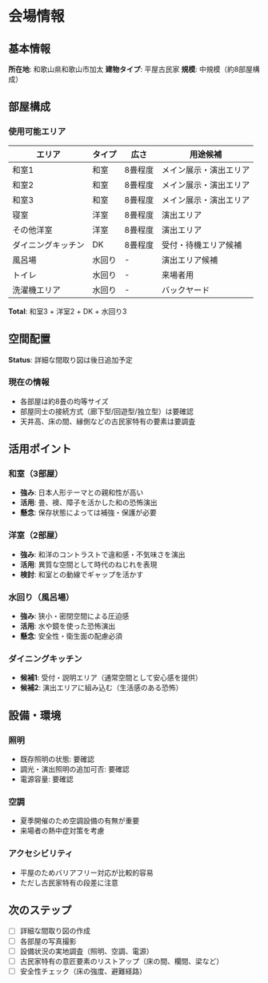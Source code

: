 # 会場情報

## 基本情報

**所在地**: 和歌山県和歌山市加太
**建物タイプ**: 平屋古民家
**規模**: 中規模（約8部屋構成）

## 部屋構成

### 使用可能エリア

| エリア | タイプ | 広さ | 用途候補 |
|--------|--------|------|----------|
| 和室1 | 和室 | 8畳程度 | メイン展示・演出エリア |
| 和室2 | 和室 | 8畳程度 | メイン展示・演出エリア |
| 和室3 | 和室 | 8畳程度 | メイン展示・演出エリア |
| 寝室 | 洋室 | 8畳程度 | 演出エリア |
| その他洋室 | 洋室 | 8畳程度 | 演出エリア |
| ダイニングキッチン | DK | 8畳程度 | 受付・待機エリア候補 |
| 風呂場 | 水回り | - | 演出エリア候補 |
| トイレ | 水回り | - | 来場者用 |
| 洗濯機エリア | 水回り | - | バックヤード |

**Total**: 和室3 + 洋室2 + DK + 水回り3

## 空間配置

**Status**: 詳細な間取り図は後日追加予定

### 現在の情報
- 各部屋は約8畳の均等サイズ
- 部屋同士の接続方式（廊下型/回遊型/独立型）は要確認
- 天井高、床の間、縁側などの古民家特有の要素は要調査

## 活用ポイント

### 和室（3部屋）
- **強み**: 日本人形テーマとの親和性が高い
- **活用**: 畳、襖、障子を活かした和の恐怖演出
- **懸念**: 保存状態によっては補強・保護が必要

### 洋室（2部屋）
- **強み**: 和洋のコントラストで違和感・不気味さを演出
- **活用**: 異質な空間として時代のねじれを表現
- **検討**: 和室との動線でギャップを活かす

### 水回り（風呂場）
- **強み**: 狭小・密閉空間による圧迫感
- **活用**: 水や鏡を使った恐怖演出
- **懸念**: 安全性・衛生面の配慮必須

### ダイニングキッチン
- **候補1**: 受付・説明エリア（通常空間として安心感を提供）
- **候補2**: 演出エリアに組み込む（生活感のある恐怖）

## 設備・環境

### 照明
- 既存照明の状態: 要確認
- 調光・演出照明の追加可否: 要確認
- 電源容量: 要確認

### 空調
- 夏季開催のため空調設備の有無が重要
- 来場者の熱中症対策を考慮

### アクセシビリティ
- 平屋のためバリアフリー対応が比較的容易
- ただし古民家特有の段差に注意

## 次のステップ

- [ ] 詳細な間取り図の作成
- [ ] 各部屋の写真撮影
- [ ] 設備状況の実地調査（照明、空調、電源）
- [ ] 古民家特有の意匠要素のリストアップ（床の間、欄間、梁など）
- [ ] 安全性チェック（床の強度、避難経路）

